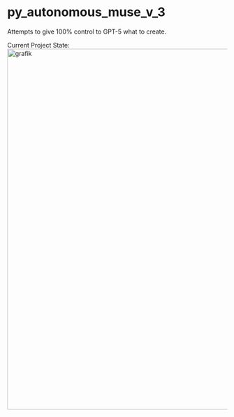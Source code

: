 # py_autonomous_muse_v_3
Attempts to give 100% control to GPT-5 what to create.

Current Project State:
<img width="1139" height="825" alt="grafik" src="https://github.com/user-attachments/assets/5e2c1593-08d2-4e05-b98d-9518ccc4b0e8" />

